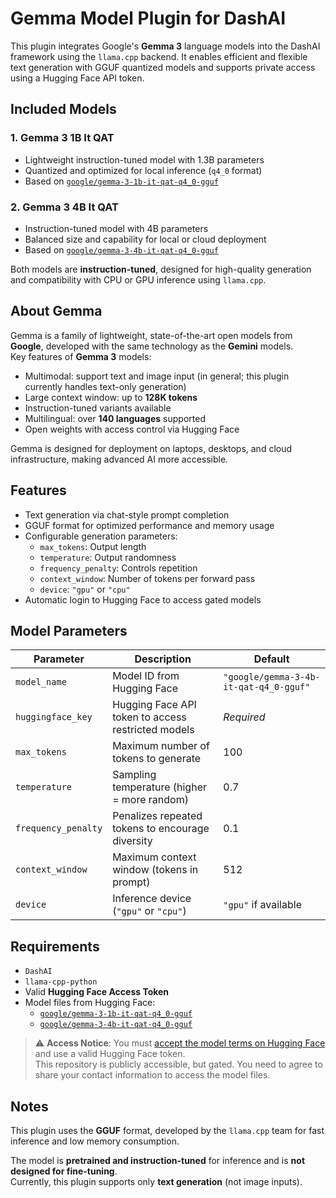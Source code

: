 # Gemma Model Plugin for DashAI

This plugin integrates Google's **Gemma 3** language models into the DashAI framework using the `llama.cpp` backend. It enables efficient and flexible text generation with GGUF quantized models and supports private access using a Hugging Face API token.

## Included Models

### 1. Gemma 3 1B It QAT

- Lightweight instruction-tuned model with 1.3B parameters
- Quantized and optimized for local inference (`q4_0` format)
- Based on [`google/gemma-3-1b-it-qat-q4_0-gguf`](https://huggingface.co/google/gemma-3-1b-it-qat-q4_0-gguf)

### 2. Gemma 3 4B It QAT

- Instruction-tuned model with 4B parameters
- Balanced size and capability for local or cloud deployment
- Based on [`google/gemma-3-4b-it-qat-q4_0-gguf`](https://huggingface.co/google/gemma-3-4b-it-qat-q4_0-gguf)

Both models are **instruction-tuned**, designed for high-quality generation and compatibility with CPU or GPU inference using `llama.cpp`.

## About Gemma

Gemma is a family of lightweight, state-of-the-art open models from **Google**, developed with the same technology as the **Gemini** models.  
Key features of **Gemma 3** models:

- Multimodal: support text and image input (in general; this plugin currently handles text-only generation)
- Large context window: up to **128K tokens**
- Instruction-tuned variants available
- Multilingual: over **140 languages** supported
- Open weights with access control via Hugging Face

Gemma is designed for deployment on laptops, desktops, and cloud infrastructure, making advanced AI more accessible.

## Features

- Text generation via chat-style prompt completion
- GGUF format for optimized performance and memory usage
- Configurable generation parameters:
  - `max_tokens`: Output length
  - `temperature`: Output randomness
  - `frequency_penalty`: Controls repetition
  - `context_window`: Number of tokens per forward pass
  - `device`: `"gpu"` or `"cpu"`
- Automatic login to Hugging Face to access gated models

## Model Parameters

| Parameter           | Description                                        | Default                                |
| ------------------- | -------------------------------------------------- | -------------------------------------- |
| `model_name`        | Model ID from Hugging Face                         | `"google/gemma-3-4b-it-qat-q4_0-gguf"` |
| `huggingface_key`   | Hugging Face API token to access restricted models | _Required_                             |
| `max_tokens`        | Maximum number of tokens to generate               | 100                                    |
| `temperature`       | Sampling temperature (higher = more random)        | 0.7                                    |
| `frequency_penalty` | Penalizes repeated tokens to encourage diversity   | 0.1                                    |
| `context_window`    | Maximum context window (tokens in prompt)          | 512                                    |
| `device`            | Inference device (`"gpu"` or `"cpu"`)              | `"gpu"` if available                   |

## Requirements

- `DashAI`
- `llama-cpp-python`
- Valid **Hugging Face Access Token**
- Model files from Hugging Face:
  - [`google/gemma-3-1b-it-qat-q4_0-gguf`](https://huggingface.co/google/gemma-3-1b-it-qat-q4_0-gguf)
  - [`google/gemma-3-4b-it-qat-q4_0-gguf`](https://huggingface.co/google/gemma-3-4b-it-qat-q4_0-gguf)

> ⚠️ **Access Notice**: You must [accept the model terms on Hugging Face](https://huggingface.co/google/gemma-3-4b-it-qat-q4_0-gguf) and use a valid Hugging Face token.  
> This repository is publicly accessible, but gated. You need to agree to share your contact information to access the model files.

## Notes

This plugin uses the **GGUF** format, developed by the `llama.cpp` team for fast inference and low memory consumption.

The model is **pretrained and instruction-tuned** for inference and is **not designed for fine-tuning**.  
Currently, this plugin supports only **text generation** (not image inputs).
